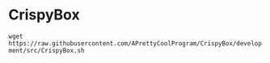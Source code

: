 # CrispyBox

`wget https://raw.githubusercontent.com/APrettyCoolProgram/CrispyBox/development/src/CrispyBox.sh`